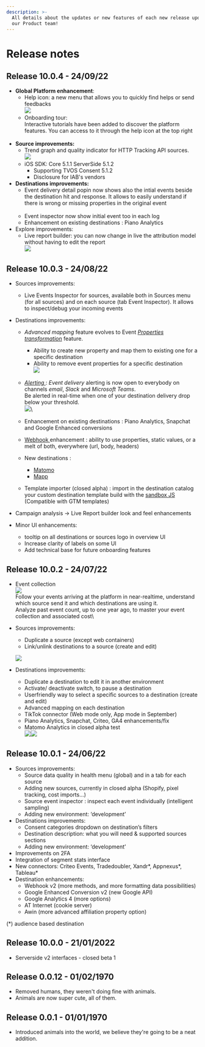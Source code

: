 ```yaml
---
description: >-
  All details about the updates or new features of each new release updated by
  our Product team!
---
```


# Release notes

## Release 10.0.4 - 24/09/22

* **Global Platform enhancement**:
  * Help icon: a new menu that allows you to quickly find helps or send feedbacks\
    ![](<../.gitbook/assets/image (7).png>)
  * Onboarding tour: \
    Interactive tutorials have been added to discover the platform features. You can access to it through the help icon at the top right\
    <img src="../.gitbook/assets/image (2) (4).png" alt="" data-size="original">
* **Source improvements:**
  * Trend graph and quality indicator for HTTP Tracking API sources.\
    ![](../.gitbook/assets/image.png)
  * iOS SDK: Core 5.1.1 ServerSide 5.1.2&#x20;
    * Supporting TVOS Consent 5.1.2&#x20;
    * Disclosure for IAB's vendors
* **Destinations improvements:**
  * Event delivery detail popin now shows also the intial events beside the destination hit and response. It allows to easily understand if there is wrong or missing properties in the original event\
    <img src="../.gitbook/assets/image (8).png" alt="" data-size="original">
  * Event inspector now show initial event too in each log
  * Enhancement on existing destinations : Piano Analytics
* Explore improvements:
  * Live report builder: you can now change in live the attribution model without having to edit the report\
    ![](<../.gitbook/assets/image (6).png>)



## Release 10.0.3 - 24/08/22

* Sources improvements:
  * Live Events Inspector for sources, available both in Sources menu (for all sources) and on each source (tab Event Inspector). It allows to inspect/debug your incoming events​
*   Destinations improvements: ​

    * &#x20;_Advanced mapping_ feature evolves to Event [_Properties transformation_](../features/integrations/destinations/advanced-mapping.md) feature.
      * Ability to create new property and map them to existing one for a specific destination
      * Ability to remove event properties for a specific destination\
        ![](<../.gitbook/assets/image (2) (3).png>)



    * &#x20;[_Alerting_ ](../features/integrations/destinations/event-delivery.md): _Event delivery_ alerting is now open to everybody on channels _email_, _Slack_ and _Microsoft Teams_.\
      Be alerted in real-time when one of your destination delivery drop below your threshold.\
      ![](<../.gitbook/assets/image (25).png>)\

    * Enhancement on existing destinations : Piano Analytics, Snapchat and Google Enhanced conversions
    * [Webhook ](../features/integrations/destinations/destinations-catalog/webhook.md)enhancement : ability to use properties, static values, or a melt of both, everywhere (url, body, headers)​
    * &#x20;New destinations :&#x20;
      * [Matomo](../features/integrations/destinations/destinations-catalog/matomo.md)
      * [Mapp](../features/integrations/destinations/destinations-catalog/mapp.md)
    * Template importer (closed alpha) : import in the destination catalog your custom destination template build with the [sandbox JS ](../features/integrations/destinations/destination-builder/javascript-destination-builder/)\
      (Compatible with GTM templates)
* Campaign analysis -> Live Report builder look and feel enhancements
* Minor UI enhancements:
  * tooltip on all destinations or sources logo in overview UI
  * Increase clarity of labels on some UI
  * Add technical base for future onboarding features

## Release 10.0.2 - 24/07/22

* Event collection​\
  ![](<../.gitbook/assets/image (15) (1).png>)\
  Follow your events arriving at the platform in near-realtime, understand which source send it and which destinations are using it.​\
  Analyze past event count, up to one year ago, to master your event collection and associated cost\

*   Sources improvements: ​

    * &#x20;Duplicate a source (except web containers)​&#x20;
    * &#x20;Link/unlink destinations to a source (create and edit)​

    ![](<../.gitbook/assets/image (20).png>)


* Destinations improvements: ​
  * &#x20;Duplicate a destination to edit it in another environment​
  * &#x20;Activate/ deactivate switch​, to pause a destination
  * &#x20;Userfriendly way to select a specific sources to a destination (create and edit)​
  * &#x20;Advanced mapping​ on each destination
  * &#x20;TikTok connector (Web mode only, App mode in September)​
  * &#x20;Piano Analytics, Snapchat, Criteo, GA4 enhancements/fix​
  * &#x20;Matomo Analytics in closed alpha test\
    ![](<../.gitbook/assets/image (23).png>)![](<../.gitbook/assets/image (3).png>)

## Release 10.0.1 - 24/06/22

* Sources improvements: ​
  * Source data quality in health menu (global) and in a tab for each source​
  * Adding new sources, currently in closed alpha (Shopify, pixel tracking, cost imports…)​
  * Source event inspector : inspect each event individually (intelligent sampling)
  * Adding new environment: ‘development’​
* Destinations improvements: ​
  * Consent categories dropdown on destination’s filters​​
  * Destination description: what you will need & supported sources sections​
  * Adding new environment: ‘development’​
* Improvements on 2FA​
* Integration of segment stats interface​
* New connectors: Criteo Events, Tradedoubler, Xandr\*, Appnexus\*, Tableau\*​
* Destination enhancements:​
  * Webhook v2 (more methods, and more formatting data possibilities)​
  * Google Enhanced Conversion v2 (new Google API)​
  * Google Analytics 4 (more options)​
  * AT Internet (cookie server)​
  * Awin (more advanced affiliation property option)

(\*) audience based destination

## Release 10.0.0 - 21/01/2022

* Serverside v2 interfaces - closed beta 1

## Release 0.0.12 - 01/02/1970

* Removed humans, they weren't doing fine with animals.
* Animals are now super cute, all of them.

## Release 0.0.1 - 01/01/1970

* Introduced animals into the world, we believe they're going to be a neat addition.
